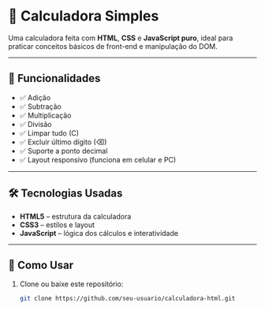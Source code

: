 # 🧮 Calculadora Simples

Uma calculadora feita com **HTML**, **CSS** e **JavaScript puro**, ideal para praticar conceitos básicos de front-end e manipulação do DOM.

---

## 🚀 Funcionalidades

- ✅ Adição
- ✅ Subtração
- ✅ Multiplicação
- ✅ Divisão
- ✅ Limpar tudo (C)
- ✅ Excluir último dígito (⌫)
- ✅ Suporte a ponto decimal
- ✅ Layout responsivo (funciona em celular e PC)

---

## 🛠️ Tecnologias Usadas

- **HTML5** – estrutura da calculadora
- **CSS3** – estilos e layout
- **JavaScript** – lógica dos cálculos e interatividade

---

## 🧰 Como Usar

1. Clone ou baixe este repositório:
   ```bash
   git clone https://github.com/seu-usuario/calculadora-html.git
